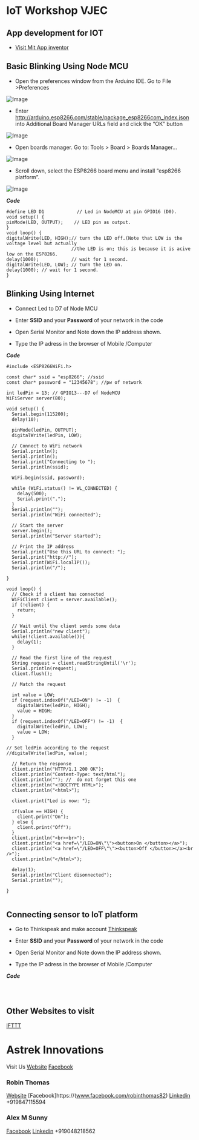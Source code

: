 # IoT Workshop VJEC

## App development for IOT
- [Visit Mit App inventor](http://appinventor.mit.edu/)


## Basic Blinking Using Node MCU 
-  Open the preferences window from the Arduino IDE. Go to File >Preferences

![Image](https://maker.pro/storage/OAYqL3v/OAYqL3vUjwaZHA95fuU6Ln7RrIIWZtKLfMTGCGFY.jpeg)

-  Enter http://arduino.esp8266.com/stable/package_esp8266com_index.json into Additional Board Manager URLs field and click the “OK” button

![Image](https://maker.pro/storage/2aYeYxI/2aYeYxIaufaxwYdk0XGBnbwmdlyKx8Is04eN7zM8.jpeg)

-  Open boards manager. Go to: Tools > Board > Boards Manager…

![Image](https://maker.pro/storage/MzeFJ3o/MzeFJ3oxkkS7Jj7lSJ3s02jFh0z7HCJ4a62oRQwn.jpeg)

-  Scroll down, select the ESP8266 board menu and install “esp8266 platform”.

![Image](https://maker.pro/storage/vDFw2EX/vDFw2EXJvaA3vIlJLpbrYlqbMOHBE85tq1l1acwE.jpeg)

***Code***
```
#define LED D1            // Led in NodeMCU at pin GPIO16 (D0).
void setup() {
pinMode(LED, OUTPUT);    // LED pin as output.
}
void loop() {
digitalWrite(LED, HIGH);// turn the LED off.(Note that LOW is the voltage level but actually 
                        //the LED is on; this is because it is acive low on the ESP8266.
delay(1000);            // wait for 1 second.
digitalWrite(LED, LOW); // turn the LED on.
delay(1000); // wait for 1 second.
}

```


##  Blinking Using Internet
-  Connect Led to D7 of Node MCU

-  Enter **SSID** and your **Password** of your network in the code

-  Open Serial Monitor and Note down the IP address shown.

-  Type the IP adress in the browser of Mobile /Computer


***Code***
```
#include <ESP8266WiFi.h>
 
const char* ssid = "esp8266"; //ssid
const char* password = "12345678"; //pw of network
 
int ledPin = 13; // GPIO13---D7 of NodeMCU
WiFiServer server(80);
 
void setup() {
  Serial.begin(115200);
  delay(10);
 
  pinMode(ledPin, OUTPUT);
  digitalWrite(ledPin, LOW);
 
  // Connect to WiFi network
  Serial.println();
  Serial.println();
  Serial.print("Connecting to ");
  Serial.println(ssid);
 
  WiFi.begin(ssid, password);
 
  while (WiFi.status() != WL_CONNECTED) {
    delay(500);
    Serial.print(".");
  }
  Serial.println("");
  Serial.println("WiFi connected");
 
  // Start the server
  server.begin();
  Serial.println("Server started");
 
  // Print the IP address
  Serial.print("Use this URL to connect: ");
  Serial.print("http://");
  Serial.print(WiFi.localIP());
  Serial.println("/");
 
}
 
void loop() {
  // Check if a client has connected
  WiFiClient client = server.available();
  if (!client) {
    return;
  }
 
  // Wait until the client sends some data
  Serial.println("new client");
  while(!client.available()){
    delay(1);
  }
 
  // Read the first line of the request
  String request = client.readStringUntil('\r');
  Serial.println(request);
  client.flush();
 
  // Match the request
 
  int value = LOW;
  if (request.indexOf("/LED=ON") != -1)  {
    digitalWrite(ledPin, HIGH);
    value = HIGH;
  }
  if (request.indexOf("/LED=OFF") != -1)  {
    digitalWrite(ledPin, LOW);
    value = LOW;
  }
 
// Set ledPin according to the request
//digitalWrite(ledPin, value);
 
  // Return the response
  client.println("HTTP/1.1 200 OK");
  client.println("Content-Type: text/html");
  client.println(""); //  do not forget this one
  client.println("<!DOCTYPE HTML>");
  client.println("<html>");
 
  client.print("Led is now: ");
 
  if(value == HIGH) {
    client.print("On");
  } else {
    client.print("Off");
  }
  client.println("<br><br>");
  client.println("<a href=\"/LED=ON\"\"><button>On </button></a>");
  client.println("<a href=\"/LED=OFF\"\"><button>Off </button></a><br />");  
  client.println("</html>");
 
  delay(1);
  Serial.println("Client disonnected");
  Serial.println("");
 
}


```

##  Connecting sensor to IoT platform
-  Go to Thinkspeak and make account [Thinkspeak](https://thingspeak.com/)

-  Enter **SSID** and your **Password** of your network in the code

-  Open Serial Monitor and Note down the IP address shown.

-  Type the IP adress in the browser of Mobile /Computer


***Code***
```



```



## Other Websites to visit 
[IFTTT](https://ifttt.com/)


# Astrek Innovations 
Visit Us
[Website](https://www.astrekinnovations.com)
[Facebook](https://www.facebook.com/astrekinnovations/)

### Robin Thomas
[Website](https://www.robinkthomas.com)
[Facebook]https://(www.facebook.com/robinthomas82)
[Linkedin](https://www.linkedin.com/in/robinkanattuthomas/)
+919847115594
### Alex M Sunny
[Facebook](https://www.facebook.com/search4alex)
[Linkedin](https://www.linkedin.com/in/alex-m-sunny-b28b1bb9/)
+919048218562 
